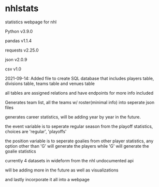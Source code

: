 # nhlstats
statistics webpage for nhl

Python v3.9.0

pandas v1.1.4

requests v2.25.0

json v2.0.9

csv v1.0

2021-09-14: Added file to create SQL database that includes players table, divisions table, teams table and venues table

all tables are assigned relations and have endpoints for more info included


Generates team list, all the teams w/ roster(minimal info) into seperate json files

generates career statistics, will be adding year by year in the future.

the event variable is to seperate regular season from the playoff statistics, choices are 'regular', 'playoffs'

the position variable is to seperate goalies from other player statistics, any option other than 'G' will generate the players while
'G' will generate the goalie statistics

currently 4 datasets in wideform from the nhl undocumented api

will be adding more in the future as well as visualizations

and lastly incorporate it all into a webpage
